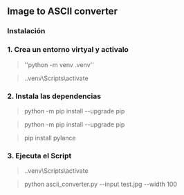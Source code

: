 ## Image to ASCII converter

 ### Instalación 

### 1. Crea un entorno virtyal y activalo 
>''python -m venv .venv''


>.\.venv\Scripts\activate


### 2. Instala las dependencias

> python -m pip install --upgrade pip


> python -m pip install --upgrade pip

> pip install pylance 


### 3. Ejecuta el Script 


>.\.venv\Scripts\activate


> python ascii_converter.py --input test.jpg --width 100